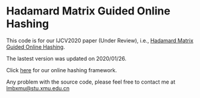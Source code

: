 # Hadamard Matrix Guided Online Hashing

This code is for our IJCV2020 paper (Under Review), i.e., <a href ="https://arxiv.org/abs/1905.04454">Hadamard Matrix Guided Online Hashing</a>.

The lastest version was updated on 2020/01/26.

Click <a href="https://github.com/lmbxmu/mycode/tree/master/ONLINE_HASHING_UTILS">here</a> for our online hashing framework.

Any problem with the source code, please feel free to contact me at lmbxmu@stu.xmu.edu.cn
